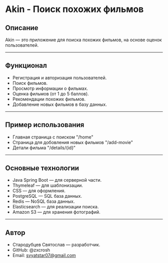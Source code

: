 # Akin - Поиск похожих фильмов

## Описание
Akin — это приложение для поиска похожих фильмов, на основе оценок пользователей.

---

## Функционал
- Регистрация и авторизация пользователей.
- Поиск фильмов.
- Просмотр информации о фильмах.
- Оценка фильмов (от 1 до 5 баллов).
- Рекомендации похожих фильмов.
- Добавление новых фильмов в базу данных.

---

## Пример использования
- Главная страница с поиском "/home"
- Страница для добовления новых фильмов "/add-movie"
- Детали фильма "/details/{id}"
---
## Основные технологии
- Java Spring Boot — для серверной части.
- Thymeleaf — для шаблонизации.
- CSS — для оформления.
- PostgreSQL — SQL база данных.
- Redis — NoSQL база данных.
- Elasticsearch — для реализации поиска.
- Amazon S3 — для хранения фотографий.
---
## Автор
- Стародубцев Святослав — разработчик.
- GitHub: @zxcrosh
- Email: svyatstar07@gmail.com
